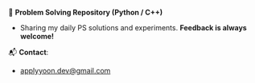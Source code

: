 🧩 **Problem Solving Repository (Python / C++)**  
- Sharing my daily PS solutions and experiments. **Feedback is always welcome!**  
  
📬 **Contact**:
- applyyoon.dev@gmail.com
